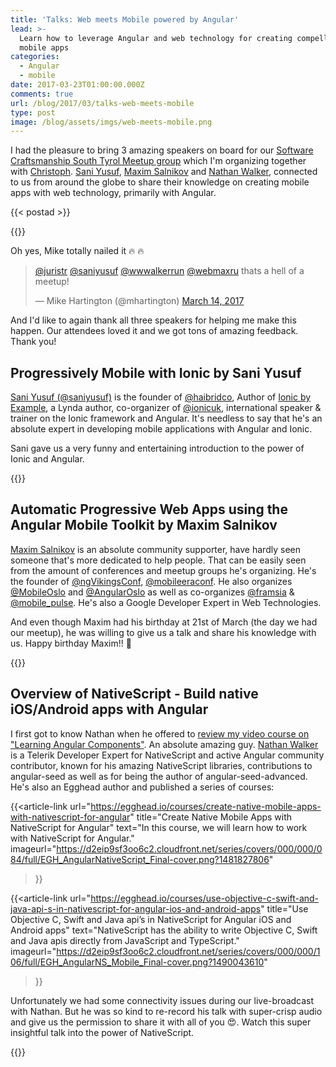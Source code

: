 ```yaml
---
title: 'Talks: Web meets Mobile powered by Angular'
lead: >-
  Learn how to leverage Angular and web technology for creating compelling
  mobile apps
categories:
  - Angular
  - mobile
date: 2017-03-23T01:00:00.000Z
comments: true
url: /blog/2017/03/talks-web-meets-mobile
type: post
image: /blog/assets/imgs/web-meets-mobile.png
---
```


<div class="article-intro">
	I had the pleasure to bring 3 amazing speakers on board for our <a href="https://www.meetup.com/Software-Craftsmanship-SouthTyrol/events/237695704/" rel="nofollow">Software Craftsmanship South Tyrol Meetup group</a> which I'm organizing together with <a href="https://twitter.com/cpiock"  rel="nofollow">Christoph</a>. <a href="https://twitter.com/saniyusuf">Sani Yusuf</a>, <a href="https://twitter.com/webmaxru">Maxim Salnikov</a> and <a href="https://twitter.com/wwwalkerrun">Nathan Walker</a>, connected to us from around the globe to share their knowledge on creating mobile apps with web technology, primarily with Angular.
</div>

{{< postad >}}

{{<warn-notice message="Contents are based on Angular version >=2" >}}
 

Oh yes, Mike totally nailed it :fire: :fire:

<blockquote class="twitter-tweet" data-lang="en"><p lang="en" dir="ltr"><a href="https://twitter.com/juristr">@juristr</a> <a href="https://twitter.com/saniyusuf">@saniyusuf</a> <a href="https://twitter.com/wwwalkerrun">@wwwalkerrun</a> <a href="https://twitter.com/webmaxru">@webmaxru</a> thats a hell of a meetup!</p>&mdash; Mike Hartington (@mhartington) <a href="https://twitter.com/mhartington/status/841665181583327232">March 14, 2017</a></blockquote>
<script async src="//platform.twitter.com/widgets.js" charset="utf-8"></script>

And I'd like to again thank all three speakers for helping me make this happen. Our attendees loved it and we got tons of amazing feedback. Thank you!

## Progressively Mobile with Ionic by Sani Yusuf 

[Sani Yusuf (@saniyusuf)](https://twitter.com/saniyusuf) is the founder of [@haibridco](https://twitter.com/haibridco), Author of [Ionic by Example](http://bit.do/ionic-by-example), a Lynda author, co-organizer of [@ionicuk](https://twitter.com/ionicuk), international speaker & trainer on the Ionic framework and Angular. It's needless to say that he's an absolute expert in developing mobile applications with Angular and Ionic.

Sani gave us a very funny and entertaining introduction to the power of Ionic and Angular.

{{<youtube youtube_id="p85xlAmbLHU">}}
 

## Automatic Progressive Web Apps using the Angular Mobile Toolkit by Maxim Salnikov 

[Maxim Salnikov](https://twitter.com/webmaxru) is an absolute community supporter, have hardly seen someone that's more dedicated to help people. That can be easily seen from the amount of conferences and meetup groups he's organizing. He's the founder of [@ngVikingsConf](https://twitter.com/ngVikingsConf), [@mobileeraconf](https://twitter.com/mobileeraconf). He also organizes [@MobileOslo](https://twitter.com/mobileoslo) and [@AngularOslo](https://twitter.com/angularoslo) as well as co-organizes [@framsia](https://twitter.com/framsia) & [@mobile_pulse](https://twitter.com/mobile_pulse). He's also a Google Developer Expert in Web Technologies.

And even though Maxim had his birthday at 21st of March (the day we had our meetup), he was willing to give us a talk and share his knowledge with us. Happy birthday Maxim!! :birthday:

{{<youtube youtube_id="QhGzR8Qbgps">}}
 

## Overview of NativeScript - Build native iOS/Android apps with Angular 

I first got to know Nathan when he offered to [review my video course on "Learning Angular Components"](https://goo.gl/zrGX8K). An absolute amazing guy. [Nathan Walker](https://twitter.com/wwwalkerrun) is a Telerik Developer Expert for NativeScript and active Angular community contributor, known for his amazing NativeScript libraries, contributions to angular-seed as well as for being the author of angular-seed-advanced. He's also an Egghead author and published a series of courses:

{{<article-link
    url="https://egghead.io/courses/create-native-mobile-apps-with-nativescript-for-angular"
    title="Create Native Mobile Apps with NativeScript for Angular"
    text="In this course, we will learn how to work with NativeScript for Angular."
    imageurl="https://d2eip9sf3oo6c2.cloudfront.net/series/covers/000/000/084/full/EGH_AngularNativeScript_Final-cover.png?1481827806"
>}}

{{<article-link
    url="https://egghead.io/courses/use-objective-c-swift-and-java-api-s-in-nativescript-for-angular-ios-and-android-apps"
    title="Use Objective C, Swift and Java api’s in NativeScript for Angular iOS and Android apps"
    text="NativeScript has the ability to write Objective C, Swift and Java apis directly from JavaScript and TypeScript."
    imageurl="https://d2eip9sf3oo6c2.cloudfront.net/series/covers/000/000/106/full/EGH_AngularNS_Mobile_Final-cover.png?1490043610"
>}}

Unfortunately we had some connectivity issues during our live-broadcast with Nathan. But he was so kind to re-record his talk with super-crisp audio and give us the permission to share it with all of you :heart_eyes:. Watch this super insightful talk into the power of NativeScript.

{{<youtube youtube_id="xdoy51PTBpI">}}
 


